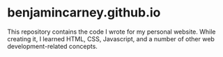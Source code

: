 # benjamincarney.github.io

This repository contains the code I wrote for my personal website. While creating it, I learned HTML, CSS, Javascript, and a number of other web development-related concepts.
